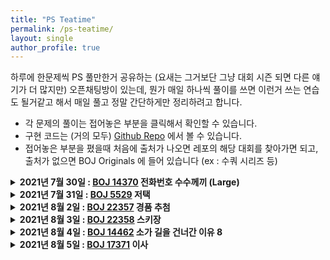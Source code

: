 ```yaml
---
title: "PS Teatime"
permalink: /ps-teatime/
layout: single
author_profile: true
---
```


하루에 한문제씩 PS 풀만한거 공유하는 (요새는 그거보단 그냥 대회 시즌 되면 다른 얘기가 더 많지만) 오픈채팅방이 있는데, 뭔가 매일 하나씩 풀이를 쓰면 이런거 쓰는 연습도 될거같고 해서 매일 풀고 정말 간단하게만 정리하려고 합니다. 

- 각 문제의 풀이는 접어놓은 부분을 클릭해서 확인할 수 있습니다. 
- 구현 코드는 (거의 모두) [Github Repo](https://github.com/gratus907/Gratus_PS) 에서 볼 수 있습니다. 
- 접어놓은 부분을 폈을때 처음에 출처가 나오면 레포의 해당 대회를 찾아가면 되고, 출처가 없으면 BOJ Originals 에 들어 있습니다 (ex : 수쿼 시리즈 등)

<details> <summary markdown = span> <b>2021년 7월 30일 : <a href = "http://boj.kr/14370">BOJ 14370</a> 전화번호 수수께끼 (Large)</b> </summary>
- Google Codejam 2016 Round 1B : A번 Getting the Digits
- 난이도 Gold III 
- 행렬 `A[i][j]` 를 i번째 알파벳이 숫자 j에서 몇번 나타나는지를 셌다고 생각합니다.
- 벡터 `x[j]`를 j번째 숫자(ZERO-NINE까지) 가 몇번 나타나는지를 셌다고 생각합니다.
- 벡터 `b[i]`를 결과물 (마구 섞은 문자열) 에서 i번째 알파벳이 몇번 나타나는지를 셌다고 생각합니다.
- 이제, 우리는 $x$외의 $A, b$는 알고 있으며, $Ax = b$를 자연수 위에서 풀면 됩니다.
- 다만, 26 * 10 행렬 $A$, 10개짜리 벡터 $x$로 26개짜리 벡터 $b$를 만들어야 합니다.
- 그냥 Gaussian Elimination을 잘 짜도 되긴 하는데...
- 약간의 선형대수를 공부했다면, $Ax = b$의 해는 $A^T A x = A^T b$ 의 해이므로 이를 대신 푸는 방법 (Least Square method 라고도 합니다) 이 Overdetermined system을 푸는 데도 사용 가능함을 알 수 있습니다.
- 이는 정사각행렬의 가우스 소거법만으로 해결 가능하므로, 구현하면 됩니다. 해가 있음을 알고 있으므로 0으로 나누는 예외도 처리하지 않아도 됩니다.
- 여담 : 가우스 소거법의 난이도가 골드 3인가? 해서 정해를 찾아봤습니다. 정해에서는, ZERO에는 Z가 유일하고, SIX에는 X가 유일하고... 해서 유일한 알파벳을 가진 것들을 먼저 파악하고, 이들을 이용하여 순서를 잘 짜맞추면 쉽게 계산할 수 있음을 이용하는 Ad-Hoc 풀이가 정해인듯 합니다. 
</details>

<details> <summary markdown = span> <b>2021년 7월 31일 : <a href = "http://boj.kr/5529">BOJ 5529</a> 저택</b> </summary>
- JOI 2013 Problem 3 現代的な屋敷 (Modern Mansion)
- 난이도 Platinum V
- 비교적 흔히 보이는 정점 복사해서 다익스트라 돌리는 문제입니다.
- 각 칸은 본래 세로로 움직일 수 있는 정점(원래의 집)으로 생각할 수 있는데, 여기에 가로로 움직일 수 있는 정점(거울세계의 집? ㅋㅋㅋㅋ) 을 하나씩 복사합니다. 
- 칸수가 $MN$개이므로, 우리는 스위치 위치들만 정점으로 만들어야 합니다. 스위치가 없는 칸은 어차피 도움이 안 됩니다. 예외적으로 첫칸과 끝칸은 중요하므로 스위치가 있다고 생각합니다. 
- 같은 열(행) 에 위치한 칸(거울세계의 칸) 은 서로 이동 가능합니다. 다만 이러면 간선이 너무 많아질 수 있으므로, 서로 가까운 칸들만 이어주는 방법을 씁니다. 이 방법은 [이 문제](https://www.acmicpc.net/problem/2887) 에서 대표적으로 쓰입니다.
- 스위치가 있으면 스위치를 눌러 원래의 집과 거울세계를 오갈수 있되, 비용 1을 지불하면 됩니다.
- 시작점 (1, 1) 이나 끝점 (M, N) 에 스위치가 있는 경우를 특히 주의해야 합니다. 특히, 앞서 스위치가 없더라도 (1, 1) 은 스위치가 있다고 간주했는데, 이 가상의 스위치를 누르고 가로방향으로 달려갈 수 없으므로 예외처리해야 합니다.
- 끝점의 경우, 원래 집의 끝점 뿐 아니라 거울세계의 끝점에 도착할 수도 있음을 주의해야 합니다.
</details>

<details> <summary markdown = span> <b>2021년 8월 2일 : <a href = "http://boj.kr/22357">BOJ 22357</a> 경품 추첨</b> </summary>
- UCPC 2021 예선 G번 
- 난이도 Platinum V
- $a_x + b_y = a_z + b_w$ 이기 위해서는 $a_x - a_z = b_w - b_y$ 이면 됩니다.
- 따라서, $n$개짜리 수열 $k$개를 만들되, 각 수열에서 두 수를 뽑아서 얻는 차 $\binom{n}{2}$ 개를 모두 만들어 볼 때 서로 겹쳐서는 안 됩니다.
- $2000 < p_i \leq 2500$ 을 만족하는 $k$ ($k \leq 30$)개의 소수 $p_1, \dots p_k$ 를 뽑습니다.
- $i$번째 수열을 $p_i, 2p_i, 3p_i, \dots 2000p_i$ 로 잡습니다.
- 이제, $i$번째 수열에서, 두 수의 차는 항상 $p_i$의 배수입니다. 특히 $kp_i$, $k \leq 2000$ 입니다. 
- $up_i = vp_j$ 이고, $u, v \leq 2000$ 이기 위해서는, $u$ 가 $p_j$의 배수이고 $v$가 $p_i$의 배수여야 하는데 $p$ 들은 2000을 넘으므로 이는 불가능합니다. 
</details>

<details> <summary markdown = span> <b>2021년 8월 3일 : <a href = "http://boj.kr/22358">BOJ 22358</a> 스키장</b> </summary>
- UCPC 2021 예선 H번 
- 난이도 Gold II 
- $(n, k)$, 즉 $n$번 정점에 오기까지 $k$번의 리프트를 사용한 상태 - 를 하나의 정점으로 취급합니다. 
- 이제, $((a, k), (b, k))$ 스키코스와 $((b, k), (a, k+1))$ 리프트가 됩니다.
- $(s, 0)$ 에서 $(t, k)$ 까지 가면서, `dp[(i, j)]` 를 $(i, j)$ 까지 오면서 타는 최대 스키 코스 길이로 정의하고 갱신합니다.
- 이렇게 만들어진 그래프는 DAG이므로, 정점 개수와 간선 개수에 선형으로 갱신 가능합니다.
- 정점과 간선은 $NK, MK$ 개이므로 $O((N + M)K)$ 시간에 풀립니다.
- 사실 실제로 그래프를 복사해서 만들 필요는 없고 dp만 잘 갱신해도 되지만, 전 귀찮아서 그냥 만들었습니다. 1초가 생각보다 빠듯해서 놀랐는데, 벡터 120만개를 만드는 시간이 꽤 긴듯 합니다.
</details>

<details> <summary markdown = span> <b>2021년 8월 4일 : <a href = "http://boj.kr/14462">BOJ 14462</a> 소가 길을 건너간 이유 8</b> </summary>
- USACO 2017 Feb Gold Division 2번, Why Did the Cow Cross the Road II (Gold)
- 난이도 Gold III
- Simple DP. `dp[i][j]` 를 왼쪽에서 $i$번까지, 오른쪽에서 $j$번까지만 사용해서 얻는 최대값으로 정의합니다.
- `dp[i][j]` 는 `dp[i-1][j]`, `dp[i][j-1]` 에서 그대로 내려오거나, `dp[i-1][j-1]` 에서 하나를 설치하면서 내려오거나 셋중 하나입니다.
</details>

<details> <summary markdown = span> <b>2021년 8월 5일 : <a href = "http://boj.kr/17371">BOJ 17371</a> 이사</b> </summary>
- UCPC 2019 예선 J번  
- 난이도 Gold II 
- **CLAIM** : 편의시설까지의 최대+최소 거리를 minimize하는 점은, 편의시설들 중 하나입니다. 
- **PROOF** : Proof by Contradiction.
    - $A$에서 가장 먼 편의시설을 $T$, 가까운 편의시설을 $S$라고 하겠습니다. 즉, $AT + AS$가 $A$로 이사했을 때의 페널티값입니다. 
    - 이때, $S$를 새로운 이사점으로 잡고, $S$에서 가장 먼 편의시설을 $W$ 라고 하겠습니다. 즉, $SS + SW = SW$ 가 S로 이사했을때의 페널티값입니다.
    - $AT + AS$ 는 $T$의 정의 상, $AW + AS$ 보다 크거나 같습니다 (그렇지 않다면 $T$가 가장 먼 편의시설이 아니므로)
    - 이제, $SA + AW$ 는 삼각부등식에 의해 $SW$보다 크거나 같습니다.
    - 따라서, $S$로 이사하는 것이 더 적은 페널티값을 갖습니다.
- 이제, 답의 후보가 $N$ 개이므로, $O(N)$에 각 후보의 점수를 계산하면 $O(N^2)$에 해결되었습니다. 
</details>
